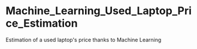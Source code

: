 # Machine_Learning_Used_Laptop_Price_Estimation
Estimation of a used laptop's price thanks to Machine Learning
